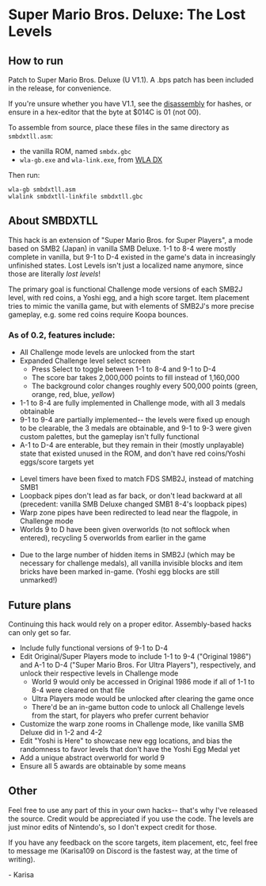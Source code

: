 # Super Mario Bros. Deluxe: The Lost Levels

## How to run

Patch to Super Mario Bros. Deluxe (U V1.1). A .bps patch has been included in the release, for convenience.

If you're unsure whether you have V1.1, see the [disassembly](https://github.com/KarisaAdvynia/smbdx-disasm) for hashes, or ensure in a hex-editor that the byte at $014C is 01 (not 00).

To assemble from source, place these files in the same directory as `smbdxtll.asm`:
- the vanilla ROM, named `smbdx.gbc`
- `wla-gb.exe` and `wla-link.exe`, from [WLA DX](https://github.com/vhelin/wla-dx)

Then run:
```
wla-gb smbdxtll.asm
wlalink smbdxtll-linkfile smbdxtll.gbc
```
## About SMBDXTLL

This hack is an extension of "Super Mario Bros. for Super Players", a mode based on SMB2 (Japan) in vanilla SMB Deluxe. 1-1 to 8-4 were mostly complete in vanilla, but 9-1 to D-4 existed in the game's data in increasingly unfinished states. Lost Levels isn't just a localized name anymore, since those are literally *lost levels*!

The primary goal is functional Challenge mode versions of each SMB2J level, with red coins, a Yoshi egg, and a high score target. Item placement tries to mimic the vanilla game, but with elements of SMB2J's more precise gameplay, e.g. some red coins require Koopa bounces.

### As of 0.2, features include:
- All Challenge mode levels are unlocked from the start
- Expanded Challenge level select screen
    - Press Select to toggle between 1-1 to 8-4 and 9-1 to D-4
    - The score bar takes 2,000,000 points to fill instead of 1,160,000
    - The background color changes roughly every 500,000 points (green, orange, red, blue, *yellow*)
- 1-1 to 8-4 are fully implemented in Challenge mode, with all 3 medals obtainable
- 9-1 to 9-4 are partially implemented-- the levels were fixed up enough to be clearable, the 3 medals are obtainable, and 9-1 to 9-3 were given custom palettes, but the gameplay isn't fully functional
- A-1 to D-4 are enterable, but they remain in their (mostly unplayable) state that existed unused in the ROM, and don't have red coins/Yoshi eggs/score targets yet<br>&nbsp;
- Level timers have been fixed to match FDS SMB2J, instead of matching SMB1
- Loopback pipes don't lead as far back, or don't lead backward at all (precedent: vanilla SMB Deluxe changed SMB1 8-4's loopback pipes)
- Warp zone pipes have been redirected to lead near the flagpole, in Challenge mode
- Worlds 9 to D have been given overworlds (to not softlock when entered), recycling 5 overworlds from earlier in the game<br>&nbsp;
- Due to the large number of hidden items in SMB2J (which may be necessary for challenge medals), all vanilla invisible blocks and item bricks have been marked in-game. (Yoshi egg blocks are still unmarked!)

## Future plans

Continuing this hack would rely on a proper editor. Assembly-based hacks can only get so far.
- Include fully functional versions of 9-1 to D-4
- Edit Original/Super Players mode to include 1-1 to 9-4 ("Original 1986") and A-1 to D-4 ("Super Mario Bros. For Ultra Players"), respectively, and unlock their respective levels in Challenge mode
    - World 9 would only be accessed in Original 1986 mode if all of 1-1 to 8-4 were cleared on that file
    - Ultra Players mode would be unlocked after clearing the game once
    - There'd be an in-game button code to unlock all Challenge levels from the start, for players who prefer current behavior
- Customize the warp zone rooms in Challenge mode, like vanilla SMB Deluxe did in 1-2 and 4-2
- Edit "Yoshi is Here" to showcase new egg locations, and bias the randomness to favor levels that don't have the Yoshi Egg Medal yet
- Add a unique abstract overworld for world 9
- Ensure all 5 awards are obtainable by some means

## Other

Feel free to use any part of this in your own hacks-- that's why I've released the source. Credit would be appreciated if you use the code. The levels are just minor edits of Nintendo's, so I don't expect credit for those.

If you have any feedback on the score targets, item placement, etc, feel free to message me (Karisa109 on Discord is the fastest way, at the time of writing).

\- Karisa